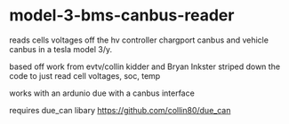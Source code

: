# model-3-bms-canbus-reader
reads cells voltages off the hv controller chargport canbus and vehicle canbus in a tesla model 3/y. 

based off work from evtv/collin kidder and Bryan Inkster
striped down the code to just read cell voltages, soc, temp

works with an ardunio due with a canbus interface


requires due_can libary https://github.com/collin80/due_can
